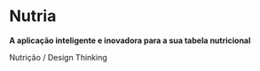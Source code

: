 # Nutria
**A aplicação inteligente e inovadora para a sua tabela nutricional**

Nutrição / Design Thinking